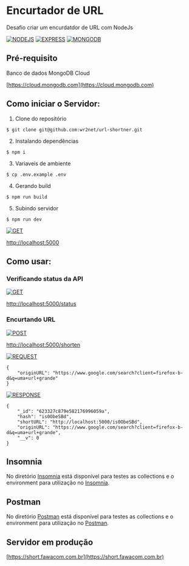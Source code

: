 # Encurtador de URL
Desafio criar um encurdatdor de URL com NodeJs

[![NODEJS](https://img.shields.io/badge/nodejs-green?style=for-the-badge)](#)
[![EXPRESS](https://img.shields.io/badge/express-white?style=for-the-badge)](#)
[![MONGODB](https://img.shields.io/badge/mongodb-olive?style=for-the-badge)](#)

## Pré-requisito
Banco de dados MongoDB Cloud

[https://cloud.mongodb.com](https://cloud.mongodb.com)

## Como iniciar o Servidor:

1. Clone do repositório

`$ git clone git@github.com:wr2net/url-shortner.git`

2. Instalando dependências

`$ npm i`

3. Variaveis de ambiente

`$ cp .env.example .env` 

4. Gerando build

`$ npm run build`

5. Subindo servidor

`$ npm run dev`


[![GET](https://img.shields.io/badge/get-purple?style=for-the-badge)](#)

[http://localhost:5000](http://localhost:5000)

## Como usar:

### Verificando status da API
[![GET](https://img.shields.io/badge/get-purple?style=for-the-badge)](#)

[http://localhost:5000/status](http://localhost:5000/status)


### Encurtando URL
[![POST](https://img.shields.io/badge/post-green?style=for-the-badge)](#)

[http://localhost:5000/shorten](http://localhost:5000/shorten)

[![REQUEST](https://img.shields.io/badge/request-green?style=for-the-badge)](#)
```
{
	"originURL": "https://www.google.com/search?client=firefox-b-d&q=uma+url+grande"
}
```

[![RESPONSE](https://img.shields.io/badge/response-blue?style=for-the-badge)](#)
```
{
	"_id": "623327c879e582176996059a",
	"hash": "is0ObeSBd",
	"shortURL": "http://localhost:5000/is0ObeSBd",
	"originURL": "https://www.google.com/search?client=firefox-b-d&q=uma+url+grande",
	"__v": 0
}
```

## Insomnia
No diretório [Insomnia](Insomnia/) está disponível para testes as collections e o environment para utilização no [Insomnia](Insomnia/).

## Postman
No diretório [Postman](Postman/) está disponível para testes as collections e o environment para utilização no [Postman](Postman/).

## Servidor em produção

[https://short.fawacom.com.br](https://short.fawacom.com.br)
